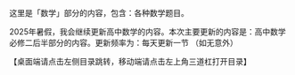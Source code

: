这里是「数学」部分的内容，包含：各种数学题目。

2025年暑假，我会继续更新高中数学的内容。本次主要更新的内容是：高中数学必修二后半部分的内容。更新频率为：每天更新一节 （如无意外）

【桌面端请点击左侧目录跳转，移动端请点击左上角三道杠打开目录】